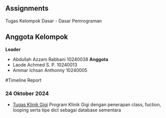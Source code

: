 ## Assignments
Tugas Kelompok Dasar - Dasar Pemrograman

## Anggota Kelompok
<b>Leader</b>
 * Abdullah Azzam Rabbani 10240038
<b>Anggota</b>
 * Laode Achmed S. P. 10240013
 * Ammar Ichsan Anthonny 10240005

#Timeline Report 
### 24 Oktober 2024
* <a href="https://github.com/lildwagz/assignments/tree/main/KlinikGigi"> Tugas Klinik Gigi</a> Program Klinik Gigi dengan penerapan class, fuction, looping serta tipe dict sebagai database sementara


